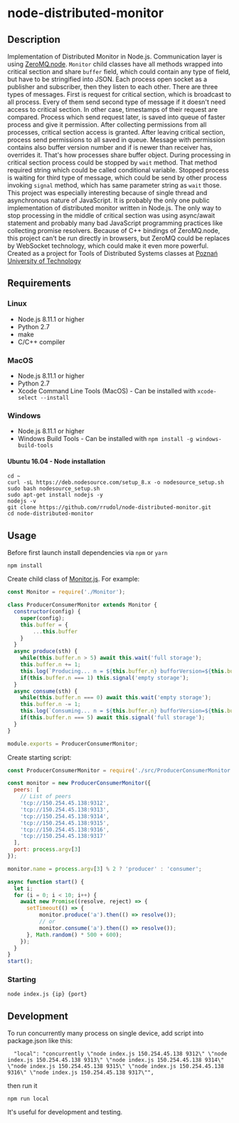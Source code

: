 # node-distributed-monitor

## Description
Implementation of Distributed Monitor in Node.js. Communication layer is using [ZeroMQ.node](https://github.com/zeromq/zeromq.js/).
`Monitor` child classes have all methods wrapped into critical section and share `buffer` field, which could contain any type of field, but have to be stringified into JSON. Each process open socket as a publisher and subscriber, then they listen to each other. There are three types of messages. First is request for critical section, which is broadcast to all process. Every of them send second type of message if it doesn't need access to critical section. In other case, timestamps of their request are compared. Process which send request later, is saved into queue of faster process and give it permission. After collecting permissions from all processes, critical section access is granted. After leaving critical section, process send permissions to all saved in queue. Message with permission contains also buffer version number and if is newer than receiver has, overrides it. That's how processes share buffer object. During processing in critical section process could be stopped by `wait` method. That method required string which could be called conditional variable. Stopped process is waiting for third type of message, which could be send by other process invoking `signal` method, which has same parameter string as `wait` those.
This project was especially interesting because of single thread and asynchronous nature of JavaScript. It is probably the only one public implementation of distributed monitor written in Node.js. The only way to stop processing in the middle of critical section was using async/await statement and probably many bad JavaScript programming practices like collecting promise resolvers. Because of C++ bindings of ZeroMQ.node, this project can't be run directly in browsers, but ZeroMQ could be replaces by WebSocket technology, which could make it even more powerful.  
Created as a project for Tools of Distributed Systems classes at [Poznań University of Technology](https://put.poznan.pl)

## Requirements
### Linux
- Node.js 8.11.1 or higher
- Python 2.7
- make
- C/C++ compiler

### MacOS
- Node.js 8.11.1 or higher
- Python 2.7
- Xcode Command Line Tools (MacOS) - Can be installed with `xcode-select --install`

### Windows
- Node.js 8.11.1 or higher
- Windows Build Tools - Can be installed with `npm install -g windows-build-tools`

#### Ubuntu 16.04 - Node installation
```
cd ~
curl -sL https://deb.nodesource.com/setup_8.x -o nodesource_setup.sh
sudo bash nodesource_setup.sh
sudo apt-get install nodejs -y
nodejs -v
git clone https://github.com/rrudol/node-distributed-monitor.git
cd node-distributed-monitor
```

## Usage
Before first launch install dependencies via `npm` or `yarn`
```
npm install
```
Create child class of [Monitor.js](https://github.com/rrudol/node-distributed-monitor/blob/master/src/Monitor.js).
For example:
```js
const Monitor = require('./Monitor');

class ProducerConsumerMonitor extends Monitor {
  constructor(config) {
    super(config);
    this.buffer = {
        ...this.buffer
    }
  }
  async produce(sth) {
    while(this.buffer.n > 5) await this.wait('full storage');
    this.buffer.n += 1;
    this.log(`Producing... n = ${this.buffer.n} bufforVersion=${this.buffer._version}`);
    if(this.buffer.n === 1) this.signal('empty storage');
  }
  async consume(sth) {
    while(this.buffer.n === 0) await this.wait('empty storage');
    this.buffer.n -= 1;
    this.log(`Consuming... n = ${this.buffer.n} bufforVersion=${this.buffer._version}`);
    if(this.buffer.n === 5) await this.signal('full storage');
  }
}

module.exports = ProducerConsumerMonitor;
```
Create starting script:
```js
const ProducerConsumerMonitor = require('./src/ProducerConsumerMonitor');

const monitor = new ProducerConsumerMonitor({
  peers: [
    // List of peers
    'tcp://150.254.45.138:9312',
    'tcp://150.254.45.138:9313',
    'tcp://150.254.45.138:9314',
    'tcp://150.254.45.138:9315',
    'tcp://150.254.45.138:9316',
    'tcp://150.254.45.138:9317'
  ],
  port: process.argv[3]
});

monitor.name = process.argv[3] % 2 ? 'producer' : 'consumer';

async function start() {
  let i;
  for (i = 0; i < 10; i++) {
    await new Promise((resolve, reject) => {
      setTimeout(() => {
          monitor.produce('a').then(() => resolve());
          // or
          monitor.consume('a').then(() => resolve());
      }, Math.random() * 500 + 600);
    });
  }
}
start();
```
### Starting
```
node index.js {ip} {port}
```

## Development
To run concurrently many process on single device, add script into package.json like this:
```
  "local": "concurrently \"node index.js 150.254.45.138 9312\" \"node index.js 150.254.45.138 9313\" \"node index.js 150.254.45.138 9314\" \"node index.js 150.254.45.138 9315\" \"node index.js 150.254.45.138 9316\" \"node index.js 150.254.45.138 9317\"",
```
then run it
```
npm run local
```
It's useful for development and testing.